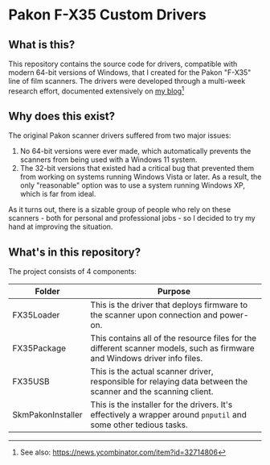 # Pakon F-X35 Custom Drivers

## What is this?

This repository contains the source code for drivers, compatible with modern 64-bit versions of Windows, that I created for the Pakon "F-X35" line of film scanners. The drivers were developed through a multi-week research effort, documented extensively on [my blog](https://ktkaufman03.github.io/blog/2022/09/04/pakon-reverse-engineering/)[^1]

## Why does this exist?

The original Pakon scanner drivers suffered from two major issues:
1. No 64-bit versions were ever made, which automatically prevents the scanners from being used with a Windows 11 system.
2. The 32-bit versions that existed had a critical bug that prevented them from working on systems running Windows Vista or later. As a result, the only "reasonable" option was to use a system running Windows XP, which is far from ideal.

As it turns out, there is a sizable group of people who rely on these scanners - both for personal and professional jobs - so I decided to try my hand at improving the situation.

## What's in this repository?

The project consists of 4 components:

| Folder            | Purpose                                                                                                                   |
| ----------------- | ------------------------------------------------------------------------------------------------------------------------- |
| FX35Loader        | This is the driver that deploys firmware to the scanner upon connection and power-on.                                     |
| FX35Package       | This contains all of the resource files for the different scanner models, such as firmware and Windows driver info files. |
| FX35USB           | This is the actual scanner driver, responsible for relaying data between the scanner and the scanning client.             |
| SkmPakonInstaller | This is the installer for the drivers. It's effectively a wrapper around `pnputil` and some other tedious tasks.          |

[^1]: See also: https://news.ycombinator.com/item?id=32714806
